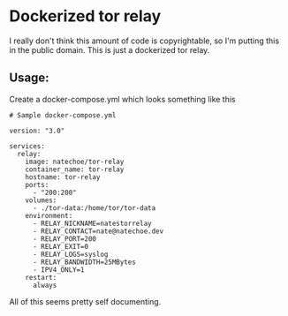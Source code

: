 # Dockerized tor relay

I really don't think this amount of code is copyrightable, so I'm putting this
in the public domain. This is just a dockerized tor relay.

## Usage:

Create a docker-compose.yml which looks something like this

```
# Sample docker-compose.yml

version: "3.0"

services:
  relay:
    image: natechoe/tor-relay
    container_name: tor-relay
    hostname: tor-relay
    ports:
      - "200:200"
    volumes:
      - ./tor-data:/home/tor/tor-data
    environment:
      - RELAY_NICKNAME=natestorrelay
      - RELAY_CONTACT=nate@natechoe.dev
      - RELAY_PORT=200
      - RELAY_EXIT=0
      - RELAY_LOGS=syslog
      - RELAY_BANDWIDTH=25MBytes
      - IPV4_ONLY=1
    restart:
      always
```

All of this seems pretty self documenting.
